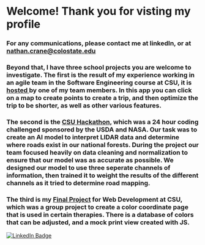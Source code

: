 # Welcome! Thank you for visting my profile
### For any communications, please contact me at linkedIn, or at nathan.crane@colostate.edu
### Beyond that, I have three school projects you are welcome to investigate. The first is the result of my experience working in an agile team in the Software Engineering course at CSU, it is <a href="https://cs314.cooperhlarson.com"> hosted </a> by one of my team members. In this app you can click on a map to create points to create a trip, and then optimize the trip to be shorter, as well as other various features.
### The second is the [CSU Hackathon](https://github.com/USDA-OCIO-EDMC/CSU-Hackathon2025/tree/Team8), which was a 24 hour coding challenged sponsored by the USDA and NASA. Our task was to create an AI model to interpret LIDAR data and determine where roads exist in our national forests. During the project our team focused heavily on data cleaning and normalization to ensure that our model was as accurate as possible. We designed our model to use three seperate channels of information, then trained it to weight the results of the different channels as it tried to determine road mapping.
### The third is my [Final Project](https://github.com/ncrane3d/lawyers) for Web Development at CSU, which was a group project to create a color coordinate page that is used in certain therapies. There is a database of colors that can be adjusted, and a mock print view created with JS.

<div id="badges">
  <a href="https://www.linkedin.com/in/nathan-crane-623245290/">
    <img src="https://img.shields.io/badge/LinkedIn-blue?style=for-the-badge&logo=linkedin&logoColor=white" alt="LinkedIn Badge"/>
  </a>
</div>



